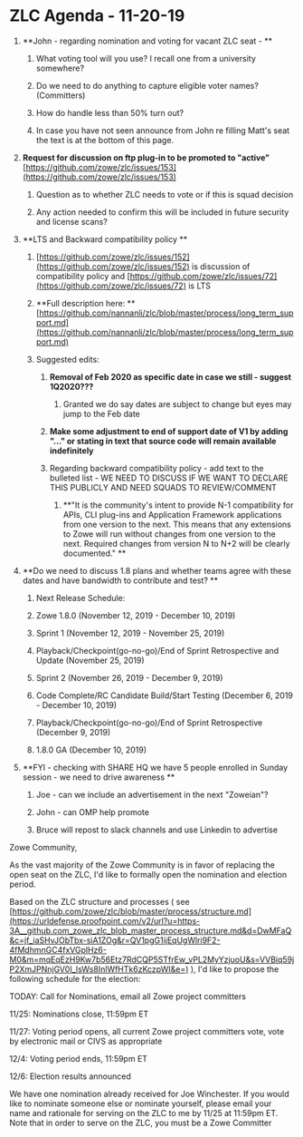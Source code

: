 # ZLC Agenda - 11-20-19
1. **John - regarding nomination and voting for vacant ZLC seat - **

      1. What voting tool will you use? I recall one from a university somewhere? 

      1. Do we need to do anything to capture eligible voter names? (Committers) 

      1. How do handle less than 50% turn out? 

      1. In case you have not seen announce from John re filling Matt's seat the text is at the bottom of this page. 

1. **Request for discussion on ftp plug-in to be promoted to "active"** [https://github.com/zowe/zlc/issues/153](https://github.com/zowe/zlc/issues/153) 

   1. Question as to whether ZLC needs to vote or if this is squad decision 

   1. Any action needed to confirm this will be included in future security and license scans? 

1. **LTS and Backward compatibility policy **

   1. [https://github.com/zowe/zlc/issues/152](https://github.com/zowe/zlc/issues/152) is discussion of compatibility policy and [https://github.com/zowe/zlc/issues/72](https://github.com/zowe/zlc/issues/72) is LTS 

   1. **Full description here: **[https://github.com/nannanli/zlc/blob/master/process/long_term_support.md](https://github.com/nannanli/zlc/blob/master/process/long_term_support.md)

   1. Suggested edits: 

      1. **Removal of Feb 2020 as specific date in case we still - suggest 1Q2020???** 

         1. Granted we do say dates are subject to change but eyes may jump to the Feb date

      1. **Make some adjustment to end of support date of V1 by adding "..." or stating in text that source code will remain available indefinitely**

      1. Regarding backward compatibility policy - add text to the bulleted list - WE NEED TO DISCUSS IF WE WANT TO DECLARE THIS PUBLICLY AND NEED SQUADS TO REVIEW/COMMENT 

         1. **"It is the community's intent to provide N-1 compatibility for APIs, CLI plug-ins and Application Framework applications from one version to the next. This means that any extensions to Zowe will run without changes from one version to the next. Required changes from version N to N+2 will be clearly documented." **

1. **Do we need to discuss 1.8 plans and whether teams agree with these dates and have bandwidth to contribute and test? **

   1. Next Release Schedule:

   1. Zowe 1.8.0 (November 12, 2019 - December 10, 2019)

   1. Sprint 1 (November 12, 2019 - November 25, 2019)

   1. Playback/Checkpoint(go-no-go)/End of Sprint Retrospective and Update (November 25, 2019)

   1. Sprint 2 (November 26, 2019 - December 9, 2019)

   1. Code Complete/RC Candidate Build/Start Testing (December 6, 2019 - December 10, 2019)

   1. Playback/Checkpoint(go-no-go)/End of Sprint Retrospective (December 9, 2019)

   1. 1.8.0 GA (December 10, 2019) 

1. **FYI - checking with SHARE HQ we have 5 people enrolled in Sunday session - we need to drive awareness **

   1. Joe - can we include an advertisement in the next "Zoweian"? 

   1. John - can OMP help promote 

   1. Bruce will repost to slack channels and use Linkedin to advertise 





















Zowe Community, 



As the vast majority of the Zowe Community is in favor of replacing the open seat on the ZLC, I'd like to formally open the nomination and election period. 



Based on the ZLC structure and processes ( see [https://github.com/zowe/zlc/blob/master/process/structure.md](https://urldefense.proofpoint.com/v2/url?u=https-3A__github.com_zowe_zlc_blob_master_process_structure.md&d=DwMFaQ&c=jf_iaSHvJObTbx-siA1ZOg&r=QV1pgG1ijEqUgWlri9F2-4fMdhmnGC4fxVGplHz6-M0&m=mqEqEzH9Kw7b56Etz7RdCQP5STfrEw_vPL2MyYzjuoU&s=VVBiq59jP2XmJPNnjGV0I_lsWs8InlWfHTk6zKczpWI&e=) ), I'd like to propose the following schedule for the election:



TODAY: Call for Nominations, email all Zowe project committers

11/25: Nominations close, 11:59pm ET

11/27: Voting period opens, all current Zowe project committers vote, vote by electronic mail or CIVS as appropriate

12/4: Voting period ends, 11:59pm ET

12/6: Election results announced 



We have one nomination already received for Joe Winchester. If you would like to nominate someone else or nominate yourself, please email your name and rationale for serving on the ZLC to me by 11/25 at 11:59pm ET. Note that in order to serve on the ZLC, you must be a Zowe Committer



